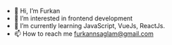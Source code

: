 - 👋 Hi, I’m Furkan
- 👀 I’m interested in frontend development
- 🌱 I’m currently learning JavaScript, VueJs, ReactJs.
- 📫 How to reach me furkannsaglam@gmail.com

<!---
furkannsaglam/furkannsaglam is a ✨ special ✨ repository because its `README.md` (this file) appears on your GitHub profile.
You can click the Preview link to take a look at your changes.
--->
